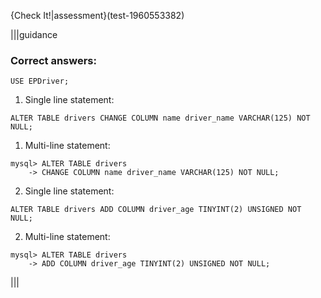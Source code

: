 {Check It!|assessment}(test-1960553382)


|||guidance
### Correct answers:

`USE EPDriver;`

1. Single line statement:

`ALTER TABLE drivers CHANGE COLUMN name driver_name VARCHAR(125) NOT NULL;`

1. Multi-line statement:

```
mysql> ALTER TABLE drivers 
    -> CHANGE COLUMN name driver_name VARCHAR(125) NOT NULL;
```

2. Single line statement:

`ALTER TABLE drivers ADD COLUMN driver_age TINYINT(2) UNSIGNED NOT NULL;`

2. Multi-line statement:

```
mysql> ALTER TABLE drivers 
    -> ADD COLUMN driver_age TINYINT(2) UNSIGNED NOT NULL;
```

|||
